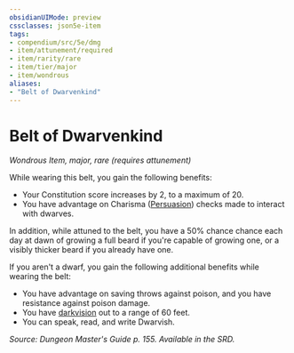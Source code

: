 ```yaml
---
obsidianUIMode: preview
cssclasses: json5e-item
tags:
- compendium/src/5e/dmg
- item/attunement/required
- item/rarity/rare
- item/tier/major
- item/wondrous
aliases: 
- "Belt of Dwarvenkind"
---
```

# Belt of Dwarvenkind
*Wondrous Item, major, rare (requires attunement)*  


While wearing this belt, you gain the following benefits:

- Your Constitution score increases by 2, to a maximum of 20.  
- You have advantage on Charisma ([Persuasion](/compendium/rules/skills.md#Persuasion)) checks made to interact with dwarves.  

In addition, while attuned to the belt, you have a 50% chance chance each day at dawn of growing a full beard if you're capable of growing one, or a visibly thicker beard if you already have one.

If you aren't a dwarf, you gain the following additional benefits while wearing the belt:

- You have advantage on saving throws against poison, and you have resistance against poison damage.  
- You have [darkvision](/compendium/rules/senses.md#darkvision) out to a range of 60 feet.  
- You can speak, read, and write Dwarvish.  

*Source: Dungeon Master's Guide p. 155. Available in the SRD.*